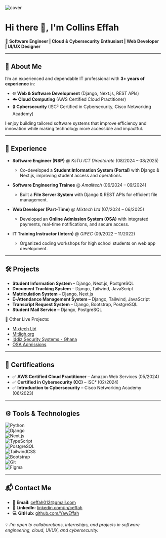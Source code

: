

![cover](https://github.com/YawEffah/YawEffah/assets/117177189/8680e5e9-9e08-411c-bac6-ae5a19825de0)

# Hi there 👋, I'm Collins Effah  

🚀 **Software Engineer | Cloud & Cybersecurity Enthusiast | Web Developer | UI/UX Designer**  

---

## 🌟 About Me  
I’m an experienced and dependable IT professional with **3+ years of experience** in:  
- 🌐 **Web & Software Development** (Django, Next.js, REST APIs)  
- ☁️ **Cloud Computing** (AWS Certified Cloud Practitioner)  
- 🔒 **Cybersecurity** (ISC² Certified in Cybersecurity, Cisco Networking Academy)  

I enjoy building tailored software systems that improve efficiency and innovation while making technology more accessible and impactful.  

---

## 💼 Experience  
- **Software Engineer (NSP)** @ *KsTU ICT Directorate* (08/2024 – 08/2025)  
  - Co-developed a **Student Information System (Portal)** with Django & Next.js, improving student access and operations.  

- **Software Engineering Trainee** @ *Amalitech* (06/2024 – 09/2024)  
  - Built a **File Server System** with Django & REST APIs for efficient file management.  

- **Web Developer (Part-Time)** @ *Mixtech Ltd* (07/2024 – 06/2025)  
  - Developed an **Online Admission System (OSA)** with integrated payments, real-time notifications, and secure access.  

- **IT Training Instructor (Intern)** @ *GIFEC* (09/2022 – 11/2022)  
  - Organized coding workshops for high school students on web app development.  

---

## 🛠 Projects  
- **Student Information System** – Django, Next.js, PostgreSQL  
- **Document Tracking System** – Django, Tailwind, JavaScript  
- **Matriculation System** – Django, Next.js  
- **E-Attendance Management System** – Django, Tailwind, JavaScript  
- **Transcript Request System** – Django, Bootstrap, PostgreSQL  
- **Student Mail Service** – Django, PostgreSQL  

🔗 Other Live Projects:  
- [Mixtech Ltd](https://mixtechltd.com/)
- [Mitligh.org](https://www.mitligh.org)  
- [Iddiz Security Systems - Ghana](https://ddizsecuritysystems.com)
- [OSA Admissions](https://admissions.mixtechltd.com)

---

## 📜 Certifications  
- ✅ **AWS Certified Cloud Practitioner** – Amazon Web Services (05/2024)  
- ✅ **Certified in Cybersecurity (CC)** – ISC² (02/2024)  
- ✅ **Introduction to Cybersecurity** – Cisco Networking Academy (06/2023)  

---

## ⚙️ Tools & Technologies  
![Python](https://img.shields.io/badge/-Python-blue?logo=python&logoColor=white)  
![Django](https://img.shields.io/badge/-Django-darkgreen?logo=django&logoColor=white)  
![Next.js](https://img.shields.io/badge/-Next.js-black?logo=next.js&logoColor=white)  
![TypeScript](https://img.shields.io/badge/-TypeScript-blue?logo=typescript&logoColor=white)  
![PostgreSQL](https://img.shields.io/badge/-PostgreSQL-lightblue?logo=postgresql&logoColor=white)  
![TailwindCSS](https://img.shields.io/badge/-TailwindCSS-teal?logo=tailwindcss&logoColor=white)  
![Bootstrap](https://img.shields.io/badge/-Bootstrap-purple?logo=bootstrap&logoColor=white)  
![Git](https://img.shields.io/badge/-Git-orange?logo=git&logoColor=white)  
![Figma](https://img.shields.io/badge/-Figma-pink?logo=figma&logoColor=white)  

---

## 📬 Contact Me  
- 📧 **Email**: [ceffah012@gmail.com](mailto:ceffah012@gmail.com)  
- 💼 **LinkedIn**: [linkedin.com/in/ceffah](https://www.linkedin.com/in/ceffah)  
- 💻 **GitHub**: [github.com/YawEffah](https://github.com/YawEffah)  

💡 *I’m open to collaborations, internships, and projects in software engineering, cloud, UI/UX, and cybersecurity.*  


